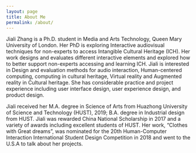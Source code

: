 ```yaml
---
layout: page
title: About Me
permalink: /about/
---
```

  Jiali Zhang is a Ph.D. student in Media and Arts Technology, Queen Mary University of London. Her PhD is exploring Interactive audiovisual techniques for non-experts to access Intangible Cultural Heritage (ICH). Her work designs and evaluates different interactive elements and explored how to better support non-experts accessing and learning ICH. Jiali is interested in Design and evaluation methods for audio interaction, Human-centered computing, computing in cultural heritage, Virtual reality and Augmented reality in Cultural heritage. She has considerable practice and project experience including user interface design, user experience design, and product design. 

Jiali received her M.A. degree in Science of Arts from Huazhong University of Science and Technology (HUST), 2019; B.A. degree in Industrial design from HUST. Jiali was rewarded China National Scholarship in 2017 and a variety of awards including excellent students of HUST. Her work, “Clothes with Great dreams”, was nominated for the 20th Human-Computer Interaction International Student Design Competition in 2018 and went to the U.S.A to talk about her projects.<br>
<br>

<br>
